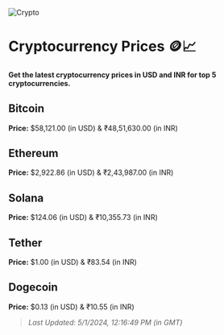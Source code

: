 
![Crypto](https://www.techguide.com.au/wp-content/uploads/2020/11/crypto3.jpeg)

# Cryptocurrency Prices 🪙📈

#### Get the latest cryptocurrency prices in USD and INR for top 5 cryptocurrencies.

## Bitcoin

**Price:** $58,121.00 (in USD) & ₹48,51,630.00 (in INR)

## Ethereum

**Price:** $2,922.86 (in USD) & ₹2,43,987.00 (in INR)

## Solana

**Price:** $124.06 (in USD) & ₹10,355.73 (in INR)

## Tether

**Price:** $1.00 (in USD) & ₹83.54 (in INR)

## Dogecoin

**Price:** $0.13 (in USD) & ₹10.55 (in INR)

> _Last Updated: 5/1/2024, 12:16:49 PM (in GMT)_

